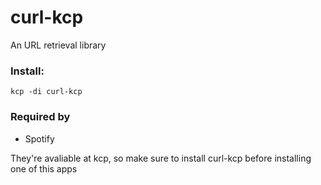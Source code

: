 # curl-kcp
An URL retrieval library

### Install:
```
kcp -di curl-kcp
```

### Required by 
* Spotify

They're avaliable at kcp, so make sure to install curl-kcp
before installing one of this apps
